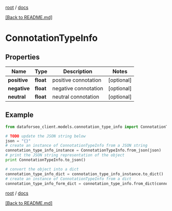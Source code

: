 [root](./../ "root") / [docs](./ "docs")

[[Back to README.md]](./../README.md "[Back to README.md]")

# ConnotationTypeInfo

## Properties

Name | Type | Description | Notes
------------ | ------------- | ------------- | -------------
**positive** | **float** | positive connotation | [optional]
**negative** | **float** | negative connotation | [optional]
**neutral** | **float** | neutral connotation | [optional]

## Example

```python
from dataforseo_client.models.connotation_type_info import ConnotationTypeInfo

# TODO update the JSON string below
json = "{}"
# create an instance of ConnotationTypeInfo from a JSON string
connotation_type_info_instance = ConnotationTypeInfo.from_json(json)
# print the JSON string representation of the object
print ConnotationTypeInfo.to_json()

# convert the object into a dict
connotation_type_info_dict = connotation_type_info_instance.to_dict()
# create an instance of ConnotationTypeInfo from a dict
connotation_type_info_form_dict = connotation_type_info.from_dict(connotation_type_info_dict)
```

  

[root](./../ "root") / [docs](./ "docs")

[[Back to README.md]](./../README.md "[Back to README.md]")